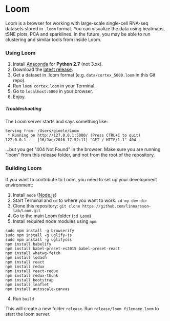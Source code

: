 # Loom

Loom is a browser for working with large-scale single-cell RNA-seq datasets stored in `.loom` format. You can visualize the data using heatmaps, tSNE plots, PCA and sparklines. In the future, you may be able to run clustering and similar tools from inside Loom.

### Using Loom

1. Install [Anaconda](https://www.continuum.io/downloads) for **Python 2.7** (not 3.xx).
2. Download the [latest release](https://github.com/linnarsson-lab/Loom/releases).
3. Get a dataset in .loom format (e.g. `data/cortex_5000.loom` in this Git repo).
4. Run `loom cortex.loom` in your Terminal.
5. Go to `localhost:5000` in your browser.
6. Enjoy.

##### Troubleshooting

The Loom server starts and says something like:
```
Serving from: /Users/gioele/Loom
 * Running on http://127.0.0.1:5000/ (Press CTRL+C to quit)
127.0.0.1 - - [16/Jan/2016 17:52:11] "GET / HTTP/1.1" 404 -
```
...but you get "404 Not Found" in the browser. Make sure you are running "loom" from this release folder, and not from the root of the repository.

 
### Building Loom

If you want to contribute to Loom, you need to set up your development environment:

1. Install `node` ([Node.js](https://nodejs.org/en/))
2. Start Terminal and `cd` to where you want to work: `cd my-dev-dir`
3. Clone this repository: `git clone https://github.com/linnarsson-lab/Loom.git`
2. Go to the main Loom folder (`cd Loom`)
3. Install required node modules using `npm`

```
sudo npm install -g browserify
sudo npm install -g uglify-js
sudo npm install -g uglifycss
npm install babelify
npm install babel-preset-es2015 babel-preset-react
npm install whatwg-fetch
npm install lodash
npm install react
npm install redux
npm install react-redux
npm install redux-thunk
npm install bootstrap
npm install leaflet
npm install autoscale-canvas
```

4.  Run `build` 

This will create a new folder `release`. Run `release/loom filename.loom` to start the loom server.

